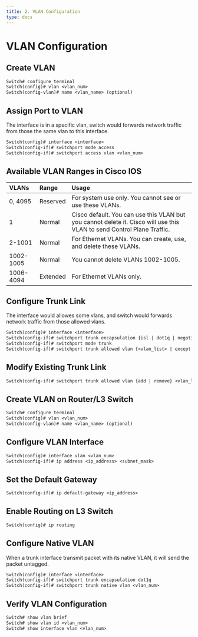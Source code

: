 ```yaml
---
title: 2. VLAN Configuration
type: docs
---
```


# VLAN Configuration

## Create VLAN

```txt
Switch# configure terminal
Switch(config)# vlan <vlan_num>
Switch(config-vlan)# name <vlan_name> (optional)
```

## Assign Port to VLAN

The interface is in a specific vlan, switch would forwards network traffic from those the same vlan to this interface.

```txt
Switch(config)# interface <interface>
Switch(config-if)# switchport mode access
Switch(config-if)# switchport access vlan <vlan_num>
```

## Available VLAN Ranges in Cisco IOS

| VLANs     | Range    | Usage                                                                                                                  |
| :-------- | :------- | :--------------------------------------------------------------------------------------------------------------------- |
| 0, 4095   | Reserved | For system use only. You cannot see or use these VLANs.                                                                |
| 1         | Normal   | Cisco default. You can use this VLAN but you cannot delete it. Cisco will use this VLAN to send Control Plane Traffic. |
| 2-1001    | Normal   | For Ethernet VLANs. You can create, use, and delete these VLANs.                                                       |
| 1002-1005 | Normal   | You cannot delete VLANs 1002-1005.                                                                                     |
| 1006-4094 | Extended | For Ethernet VLANs only.                                                                                               |

## Configure Trunk Link

The interface would allowes some vlans, and switch would forwards network traffic from those allowed vlans.

```txt
Switch(config)# interface <interface>
Switch(config-if)# switchport trunk encapsulation {isl | dot1q | negotiate}
Switch(config-if)# switchport mode trunk
Switch(config-if)# switchport trunk allowed vlan {<vlan_list> | except <vlan_list> | all}
```

## Modify Existing Trunk Link

```txt
Switch(config-if)# switchport trunk allowed vlan {add | remove} <vlan_list>
```

## Create VLAN on Router/L3 Switch

```txt
Switch# configure terminal
Switch(config)# vlan <vlan_num>
Switch(config-vlan)# name <vlan_name> (optional)
```

## Configure VLAN Interface

```txt
Switch(config)# interface vlan <vlan_num>
Switch(config-if)# ip address <ip_address> <subnet_mask>
```

## Set the Default Gateway

```txt
Switch(config-if)# ip default-gateway <ip_address>
```

## Enable Routing on L3 Switch

```txt
Switch(config)# ip routing
```

## Configure Native VLAN

When a trunk interface transmit packet with its native VLAN, it will send the packet untagged.

```txt
Switch(config)# interface <interface>
Switch(config-if)# switchport trunk encapsulation dot1q
Switch(config-if)# switchport trunk native vlan <vlan_num>
```

## Verify VLAN Configuration

```txt
Switch# show vlan brief
Switch# show vlan id <vlan_num>
Switch# show interface vlan <vlan_num>
```
